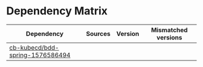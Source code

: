 # Dependency Matrix

Dependency | Sources | Version | Mismatched versions
---------- | ------- | ------- | -------------------
[cb-kubecd/bdd-spring-1576586494](https://github.com/cb-kubecd/bdd-spring-1576586494.git) |  | []() | 
